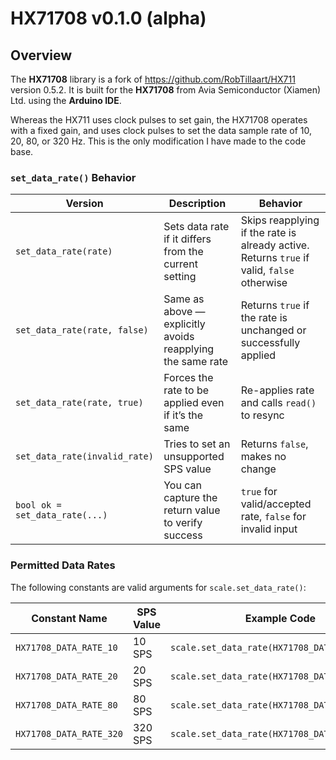 # HX71708 v0.1.0 (alpha)

## Overview

The **HX71708** library is a fork of https://github.com/RobTillaart/HX711 version 0.5.2. It is built for the **HX71708** from Avia Semiconductor (Xiamen) Ltd. using the **Arduino IDE**. 

Whereas the HX711 uses clock pulses to set gain, the HX71708 operates with a fixed gain, and uses clock pulses to set the data sample rate of 10, 20, 80, or 320 Hz. This is the only modification I have made to the code base.

### `set_data_rate()` Behavior

| Version                        | Description                                                                 | Behavior                                                                                   |
|-------------------------------|-----------------------------------------------------------------------------|--------------------------------------------------------------------------------------------|
| `set_data_rate(rate)`         | Sets data rate if it differs from the current setting                       | Skips reapplying if the rate is already active. Returns `true` if valid, `false` otherwise |
| `set_data_rate(rate, false)`  | Same as above — explicitly avoids reapplying the same rate                  | Returns `true` if the rate is unchanged or successfully applied                            |
| `set_data_rate(rate, true)`   | Forces the rate to be applied even if it’s the same                         | Re-applies rate and calls `read()` to resync                                               |
| `set_data_rate(invalid_rate)` | Tries to set an unsupported SPS value                                       | Returns `false`, makes no change                                                           |
| `bool ok = set_data_rate(...)`| You can capture the return value to verify success                         | `true` for valid/accepted rate, `false` for invalid input                                  |

### Permitted Data Rates

The following constants are valid arguments for `scale.set_data_rate()`:

| Constant Name                   | SPS Value | Example Code                                |
|--------------------------------|-----------|---------------------------------------------|
| `HX71708_DATA_RATE_10`         | 10 SPS    | `scale.set_data_rate(HX71708_DATA_RATE_10);` |
| `HX71708_DATA_RATE_20`         | 20 SPS    | `scale.set_data_rate(HX71708_DATA_RATE_20);` |
| `HX71708_DATA_RATE_80`         | 80 SPS    | `scale.set_data_rate(HX71708_DATA_RATE_80);` |
| `HX71708_DATA_RATE_320`        | 320 SPS   | `scale.set_data_rate(HX71708_DATA_RATE_320);` |
